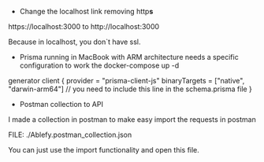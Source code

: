 - Change the localhost link removing http**s**

https://localhost:3000 to http://localhost:3000

Because in localhost, you don`t have ssl. 

- Prisma running in MacBook with ARM architecture needs a specific configuration to work the docker-compose up -d
  
generator client {
  provider        = "prisma-client-js"
  binaryTargets   = ["native", "darwin-arm64"] // you need to include this line in the schema.prisma file
}

- Postman collection to API

I made a collection in postman to make easy import the requests in postman

FILE: ./Ablefy.postman_collection.json

You can just use the import functionality and open this file. 